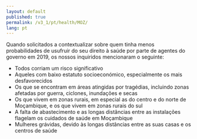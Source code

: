 ```yaml
---
layout: default
published: true
permalink: /v3_1/pt/health/MOZ/
lang: pt
---
```


Quando solicitados a contextualizar sobre quem tinha menos probabilidades de usufruir do seu direito à saúde por parte de agentes do governo em 2019, os nossos inquiridos mencionaram o seguinte:

-	Todos corriam um risco significativo
-	Aqueles com baixo estatuto socioeconómico, especialmente os mais desfavorecidos 
-	Os que se encontram em áreas atingidas por tragédias, incluindo zonas afetadas por guerra, ciclones, inundações e secas
-	Os que vivem em zonas rurais, em especial as do centro e do norte de Moçambique, e os que vivem em zonas rurais do sul
-	A falta de abastecimento e as longas distâncias entre as instalações flagelam os cuidados de saúde em Moçambique
-	Mulheres grávidas, devido às longas distâncias entre as suas casas e os centros de saúde
